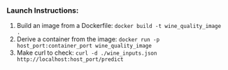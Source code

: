 ### **Launch Instructions:**
1. Build an image from a Dockerfile: `docker build -t wine_quality_image .`
2. Derive a container from the image: `docker run -p host_port:container_port wine_quality_image`
3. Make curl to check: `curl -d ./wine_inputs.json http://localhost:host_port/predict`

